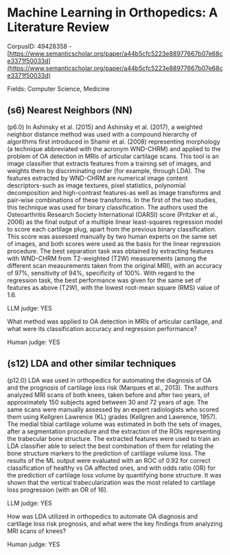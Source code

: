 # Machine Learning in Orthopedics: A Literature Review

CorpusID: 49428358 - [https://www.semanticscholar.org/paper/a44b5cfc5223e88977667b07e68ce3371f50033d](https://www.semanticscholar.org/paper/a44b5cfc5223e88977667b07e68ce3371f50033d)

Fields: Computer Science, Medicine

## (s6) Nearest Neighbors (NN)
(p6.0) In Ashinsky et al. (2015) and Ashinsky et al. (2017), a weighted neighbor distance method was used with a compound hierarchy of algorithms first introduced in Shamir et al. (2008) representing morphology (a technique abbreviated with the acronym WND-CHRM) and applied to the problem of OA detection in MRIs of articular cartilage scans. This tool is an image classifier that extracts features from a training set of images, and weights them by discriminating order (for example, through LDA). The features extracted by WND-CHRM are numerical image content descriptors-such as image textures, pixel statistics, polynomial decomposition and high-contrast features-as well as image transforms and pair-wise combinations of these transforms. In the first of the two studies, this technique was used for binary classification. The authors used the Osteoarthritis Research Society International (OARSI) score (Pritzker et al., 2006) as the final output of a multiple linear least-squares regression model to score each cartilage plug, apart from the previous binary classification. This score was assessed manually by two human experts on the same set of images, and both scores were used as the basis for the linear regression procedure. The best separation task was obtained by extracting features with WND-CHRM from T2-weighted (T2W) measurements (among the different scan measurements taken from the original MRI), with an accuracy of 97%, sensitivity of 94%, specificity of 100%. With regard to the regression task, the best performance was given for the same set of features as above (T2W), with the lowest root-mean square (RMS) value of 1.6.

LLM judge: YES

What method was applied to OA detection in MRIs of articular cartilage, and what were its classification accuracy and regression performance?

Human judge: YES

## (s12) LDA and other similar techniques
(p12.0) LDA was used in orthopedics for automating the diagnosis of OA and the prognosis of cartilage loss risk (Marques et al., 2013). The authors analyzed MRI scans of both knees, taken before and after two years, of approximately 150 subjects aged between 30 and 72 years of age. The same scans were manually assessed by an expert radiologists who scored them using Kellgren Lawrence (KL) grades (Kellgren and Lawrence, 1957). The medial tibial cartilage volume was estimated in both the sets of images, after a segmentation procedure and the extraction of the ROIs representing the trabecular bone structure. The extracted features were used to train an LDA classifier able to select the best combination of them for relating the bone structure markers to the prediction of cartilage volume loss. The results of the ML output were evaluated with an ROC of 0.92 for correct classification of healthy vs OA affected ones, and with odds ratio (OR) for the prediction of cartilage loss volume by quantifying bone structure. It was shown that the vertical trabecularization was the most related to cartilage loss progression (with an OR of 16).

LLM judge: YES

How was LDA utilized in orthopedics to automate OA diagnosis and cartilage loss risk prognosis, and what were the key findings from analyzing MRI scans of knees?

Human judge: YES

